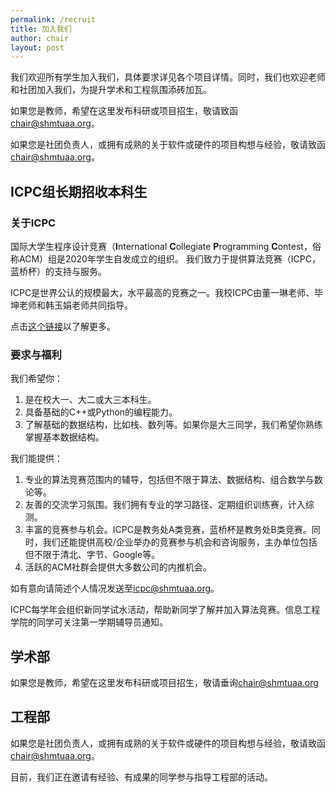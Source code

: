 ```yaml
---
permalink: /recruit
title: 加入我们
author: chair
layout: post
---
```


我们欢迎所有学生加入我们，具体要求详见各个项目详情。同时，我们也欢迎老师和社团加入我们，为提升学术和工程氛围添砖加瓦。

<!-- more -->

如果您是教师，希望在这里发布科研或项目招生，敬请致函[chair@shmtuaa.org](mailto:chair@shmtuaa.org)。

如果您是社团负责人，或拥有成熟的关于软件或硬件的项目构想与经验，敬请致函[chair@shmtuaa.org](mailto:chair@shmtuaa.org)。

## ICPC组长期招收本科生

### 关于ICPC

国际大学生程序设计竞赛（**I**nternational **C**ollegiate **P**rogramming **C**ontest，俗称ACM）组是2020年学生自发成立的组织。 我们致力于提供算法竞赛（ICPC，蓝桥杯）的支持与服务。

ICPC是世界公认的规模最大，水平最高的竞赛之一。我校ICPC由董一琳老师、毕坤老师和韩玉娟老师共同指导。

点击[这个链接](/icpc)以了解更多。

### 要求与福利

我们希望你：
1. 是在校大一、大二或大三本科生。
2. 具备基础的C++或Python的编程能力。
3. 了解基础的数据结构，比如栈、数列等。如果你是大三同学，我们希望你熟练掌握基本数据结构。

我们能提供：
1. 专业的算法竞赛范围内的辅导，包括但不限于算法、数据结构、组合数学与数论等。
2. 友善的交流学习氛围。我们拥有专业的学习路径、定期组织训练赛，计入综测。
3. 丰富的竞赛参与机会。ICPC是教务处A类竞赛，蓝桥杯是教务处B类竞赛。同时，我们还能提供高校/企业举办的竞赛参与机会和咨询服务，主办单位包括但不限于清北、字节、Google等。
4. 活跃的ACM社群会提供大多数公司的内推机会。

如有意向请简述个人情况发送至[icpc@shmtuaa.org](mailto:icpc@shmtuaa.org)。

ICPC每学年会组织新同学试水活动，帮助新同学了解并加入算法竞赛。信息工程学院的同学可关注第一学期辅导员通知。

## 学术部

如果您是教师，希望在这里发布科研或项目招生，敬请垂询[chair@shmtuaa.org](mailto:chair@shmtuaa.org)

## 工程部

如果您是社团负责人，或拥有成熟的关于软件或硬件的项目构想与经验，敬请致函[chair@shmtuaa.org](mailto:chair@shmtuaa.org)。

目前，我们正在邀请有经验、有成果的同学参与指导工程部的活动。